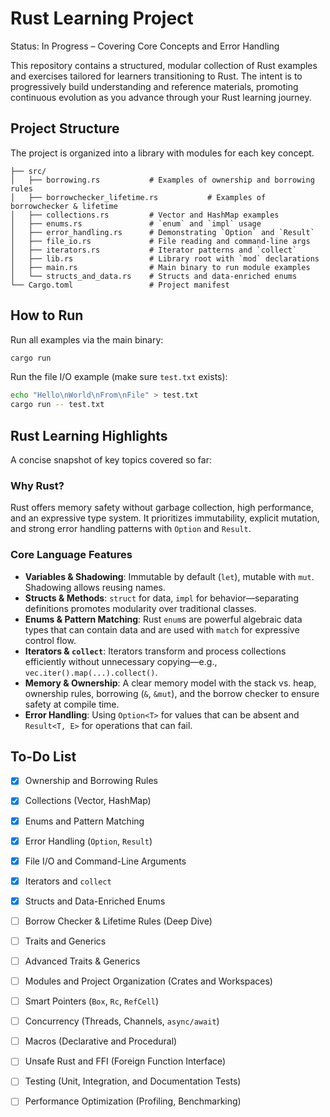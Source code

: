 # Rust Learning Project

Status: In Progress – Covering Core Concepts and Error Handling

This repository contains a structured, modular collection of Rust examples and exercises tailored for learners transitioning to Rust. The intent is to progressively build understanding and reference materials, promoting continuous evolution as you advance through your Rust learning journey. 

## Project Structure
The project is organized into a library with modules for each key concept.

```
├── src/
│   ├── borrowing.rs           # Examples of ownership and borrowing rules
│   ├── borrowchecker_lifetime.rs           # Examples of borrowchecker & lifetime 
│   ├── collections.rs         # Vector and HashMap examples
│   ├── enums.rs               # `enum` and `impl` usage
│   ├── error_handling.rs      # Demonstrating `Option` and `Result`
│   ├── file_io.rs             # File reading and command-line args
│   ├── iterators.rs           # Iterator patterns and `collect`
│   ├── lib.rs                 # Library root with `mod` declarations
│   ├── main.rs                # Main binary to run module examples
│   └── structs_and_data.rs    # Structs and data-enriched enums
└── Cargo.toml                 # Project manifest
```

## How to Run
Run all examples via the main binary:

```bash
cargo run
```

Run the file I/O example (make sure `test.txt` exists):

```bash
echo "Hello\nWorld\nFrom\nFile" > test.txt
cargo run -- test.txt
```

## Rust Learning Highlights
A concise snapshot of key topics covered so far:

### Why Rust?
Rust offers memory safety without garbage collection, high performance, and an expressive type system. It prioritizes immutability, explicit mutation, and strong error handling patterns with `Option` and `Result`.

### Core Language Features
- **Variables & Shadowing**: Immutable by default (`let`), mutable with `mut`. Shadowing allows reusing names.
- **Structs & Methods**: `struct` for data, `impl` for behavior—separating definitions promotes modularity over traditional classes.
- **Enums & Pattern Matching**: Rust `enum`s are powerful algebraic data types that can contain data and are used with `match` for expressive control flow.
- **Iterators & `collect`**: Iterators transform and process collections efficiently without unnecessary copying—e.g., `vec.iter().map(...).collect()`.
- **Memory & Ownership**: A clear memory model with the stack vs. heap, ownership rules, borrowing (`&`, `&mut`), and the borrow checker to ensure safety at compile time.
- **Error Handling**: Using `Option<T>` for values that can be absent and `Result<T, E>` for operations that can fail.

## To-Do List
- [x] Ownership and Borrowing Rules
- [x] Collections (Vector, HashMap)
- [x] Enums and Pattern Matching
- [x] Error Handling (`Option`, `Result`)
- [x] File I/O and Command-Line Arguments
- [x] Iterators and `collect`
- [x] Structs and Data-Enriched Enums
- [ ] Borrow Checker & Lifetime Rules (Deep Dive)
- [ ] Traits and Generics
- [ ] Advanced Traits & Generics
- [ ] Modules and Project Organization (Crates and Workspaces)
- [ ] Smart Pointers (`Box`, `Rc`, `RefCell`)
- [ ] Concurrency (Threads, Channels, `async/await`)
- [ ] Macros (Declarative and Procedural)
- [ ] Unsafe Rust and FFI (Foreign Function Interface)
- [ ] Testing (Unit, Integration, and Documentation Tests)
- [ ] Performance Optimization (Profiling, Benchmarking)

